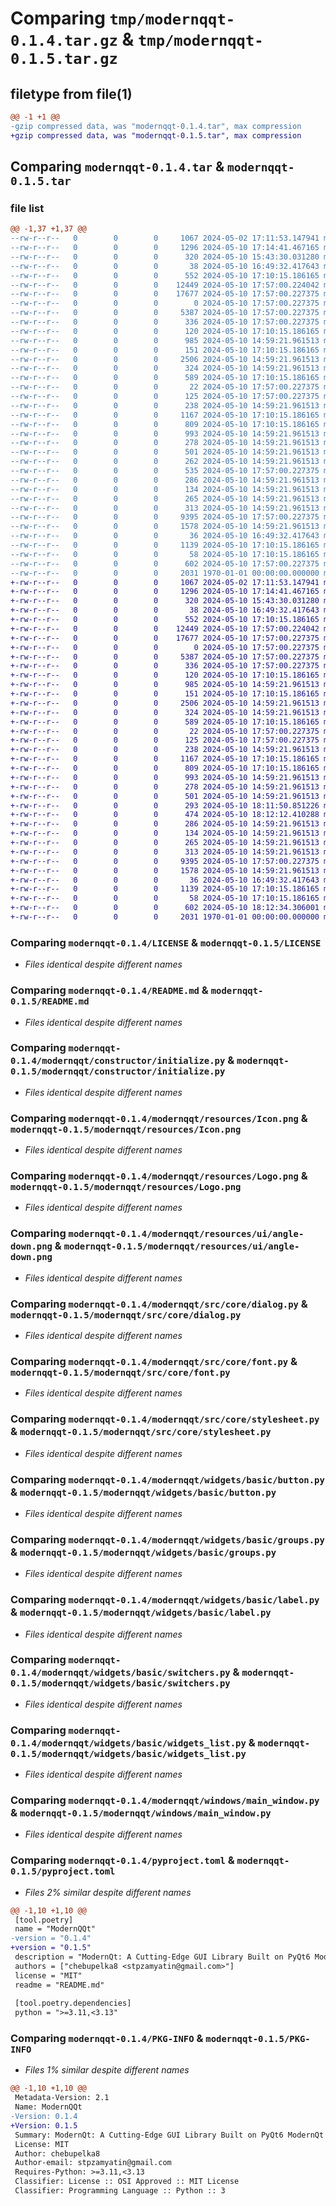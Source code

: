 # Comparing `tmp/modernqqt-0.1.4.tar.gz` & `tmp/modernqqt-0.1.5.tar.gz`

## filetype from file(1)

```diff
@@ -1 +1 @@
-gzip compressed data, was "modernqqt-0.1.4.tar", max compression
+gzip compressed data, was "modernqqt-0.1.5.tar", max compression
```

## Comparing `modernqqt-0.1.4.tar` & `modernqqt-0.1.5.tar`

### file list

```diff
@@ -1,37 +1,37 @@
--rw-r--r--   0        0        0     1067 2024-05-02 17:11:53.147941 modernqqt-0.1.4/LICENSE
--rw-r--r--   0        0        0     1296 2024-05-10 17:14:41.467165 modernqqt-0.1.4/README.md
--rw-r--r--   0        0        0      320 2024-05-10 15:43:30.031280 modernqqt-0.1.4/modernqqt/__init__.py
--rw-r--r--   0        0        0       38 2024-05-10 16:49:32.417643 modernqqt-0.1.4/modernqqt/constructor/__init__.py
--rw-r--r--   0        0        0      552 2024-05-10 17:10:15.186165 modernqqt-0.1.4/modernqqt/constructor/initialize.py
--rw-r--r--   0        0        0    12449 2024-05-10 17:57:00.224042 modernqqt-0.1.4/modernqqt/resources/Icon.png
--rw-r--r--   0        0        0    17677 2024-05-10 17:57:00.227375 modernqqt-0.1.4/modernqqt/resources/Logo.png
--rw-r--r--   0        0        0        0 2024-05-10 17:57:00.227375 modernqqt-0.1.4/modernqqt/resources/__init__.py
--rw-r--r--   0        0        0     5387 2024-05-10 17:57:00.227375 modernqqt-0.1.4/modernqqt/resources/ui/angle-down.png
--rw-r--r--   0        0        0      336 2024-05-10 17:57:00.227375 modernqqt-0.1.4/modernqqt/resources/ui/angle-down.svg
--rw-r--r--   0        0        0      120 2024-05-10 17:10:15.186165 modernqqt-0.1.4/modernqqt/src/core/__init__.py
--rw-r--r--   0        0        0      985 2024-05-10 14:59:21.961513 modernqqt-0.1.4/modernqqt/src/core/dialog.py
--rw-r--r--   0        0        0      151 2024-05-10 17:10:15.186165 modernqqt-0.1.4/modernqqt/src/core/exceptions.py
--rw-r--r--   0        0        0     2506 2024-05-10 14:59:21.961513 modernqqt-0.1.4/modernqqt/src/core/font.py
--rw-r--r--   0        0        0      324 2024-05-10 14:59:21.961513 modernqqt-0.1.4/modernqqt/src/core/load.py
--rw-r--r--   0        0        0      589 2024-05-10 17:10:15.186165 modernqqt-0.1.4/modernqqt/src/core/stylesheet.py
--rw-r--r--   0        0        0       22 2024-05-10 17:57:00.227375 modernqqt-0.1.4/modernqqt/src/util/__init__.py
--rw-r--r--   0        0        0      125 2024-05-10 17:57:00.227375 modernqqt-0.1.4/modernqqt/src/util/config.py
--rw-r--r--   0        0        0      238 2024-05-10 14:59:21.961513 modernqqt-0.1.4/modernqqt/widgets/__init__.py
--rw-r--r--   0        0        0     1167 2024-05-10 17:10:15.186165 modernqqt-0.1.4/modernqqt/widgets/basic/button.py
--rw-r--r--   0        0        0      809 2024-05-10 17:10:15.186165 modernqqt-0.1.4/modernqqt/widgets/basic/groups.py
--rw-r--r--   0        0        0      993 2024-05-10 14:59:21.961513 modernqqt-0.1.4/modernqqt/widgets/basic/label.py
--rw-r--r--   0        0        0      278 2024-05-10 14:59:21.961513 modernqqt-0.1.4/modernqqt/widgets/basic/styles/button.css
--rw-r--r--   0        0        0      501 2024-05-10 14:59:21.961513 modernqqt-0.1.4/modernqqt/widgets/basic/styles/check_box.css
--rw-r--r--   0        0        0      262 2024-05-10 14:59:21.961513 modernqqt-0.1.4/modernqqt/widgets/basic/styles/digital_entry.css
--rw-r--r--   0        0        0      535 2024-05-10 17:57:00.227375 modernqqt-0.1.4/modernqqt/widgets/basic/styles/drop_down_menu.css
--rw-r--r--   0        0        0      286 2024-05-10 14:59:21.961513 modernqqt-0.1.4/modernqqt/widgets/basic/styles/entry.css
--rw-r--r--   0        0        0      134 2024-05-10 14:59:21.961513 modernqqt-0.1.4/modernqqt/widgets/basic/styles/group_box.css
--rw-r--r--   0        0        0      265 2024-05-10 14:59:21.961513 modernqqt-0.1.4/modernqqt/widgets/basic/styles/radio_button.css
--rw-r--r--   0        0        0      313 2024-05-10 14:59:21.961513 modernqqt-0.1.4/modernqqt/widgets/basic/styles/widgets_list.css
--rw-r--r--   0        0        0     9395 2024-05-10 17:57:00.227375 modernqqt-0.1.4/modernqqt/widgets/basic/switchers.py
--rw-r--r--   0        0        0     1578 2024-05-10 14:59:21.961513 modernqqt-0.1.4/modernqqt/widgets/basic/widgets_list.py
--rw-r--r--   0        0        0       36 2024-05-10 16:49:32.417643 modernqqt-0.1.4/modernqqt/windows/__init__.py
--rw-r--r--   0        0        0     1139 2024-05-10 17:10:15.186165 modernqqt-0.1.4/modernqqt/windows/main_window.py
--rw-r--r--   0        0        0       58 2024-05-10 17:10:15.186165 modernqqt-0.1.4/modernqqt/windows/styles/main_window.css
--rw-r--r--   0        0        0      602 2024-05-10 17:57:00.227375 modernqqt-0.1.4/pyproject.toml
--rw-r--r--   0        0        0     2031 1970-01-01 00:00:00.000000 modernqqt-0.1.4/PKG-INFO
+-rw-r--r--   0        0        0     1067 2024-05-02 17:11:53.147941 modernqqt-0.1.5/LICENSE
+-rw-r--r--   0        0        0     1296 2024-05-10 17:14:41.467165 modernqqt-0.1.5/README.md
+-rw-r--r--   0        0        0      320 2024-05-10 15:43:30.031280 modernqqt-0.1.5/modernqqt/__init__.py
+-rw-r--r--   0        0        0       38 2024-05-10 16:49:32.417643 modernqqt-0.1.5/modernqqt/constructor/__init__.py
+-rw-r--r--   0        0        0      552 2024-05-10 17:10:15.186165 modernqqt-0.1.5/modernqqt/constructor/initialize.py
+-rw-r--r--   0        0        0    12449 2024-05-10 17:57:00.224042 modernqqt-0.1.5/modernqqt/resources/Icon.png
+-rw-r--r--   0        0        0    17677 2024-05-10 17:57:00.227375 modernqqt-0.1.5/modernqqt/resources/Logo.png
+-rw-r--r--   0        0        0        0 2024-05-10 17:57:00.227375 modernqqt-0.1.5/modernqqt/resources/__init__.py
+-rw-r--r--   0        0        0     5387 2024-05-10 17:57:00.227375 modernqqt-0.1.5/modernqqt/resources/ui/angle-down.png
+-rw-r--r--   0        0        0      336 2024-05-10 17:57:00.227375 modernqqt-0.1.5/modernqqt/resources/ui/angle-down.svg
+-rw-r--r--   0        0        0      120 2024-05-10 17:10:15.186165 modernqqt-0.1.5/modernqqt/src/core/__init__.py
+-rw-r--r--   0        0        0      985 2024-05-10 14:59:21.961513 modernqqt-0.1.5/modernqqt/src/core/dialog.py
+-rw-r--r--   0        0        0      151 2024-05-10 17:10:15.186165 modernqqt-0.1.5/modernqqt/src/core/exceptions.py
+-rw-r--r--   0        0        0     2506 2024-05-10 14:59:21.961513 modernqqt-0.1.5/modernqqt/src/core/font.py
+-rw-r--r--   0        0        0      324 2024-05-10 14:59:21.961513 modernqqt-0.1.5/modernqqt/src/core/load.py
+-rw-r--r--   0        0        0      589 2024-05-10 17:10:15.186165 modernqqt-0.1.5/modernqqt/src/core/stylesheet.py
+-rw-r--r--   0        0        0       22 2024-05-10 17:57:00.227375 modernqqt-0.1.5/modernqqt/src/util/__init__.py
+-rw-r--r--   0        0        0      125 2024-05-10 17:57:00.227375 modernqqt-0.1.5/modernqqt/src/util/config.py
+-rw-r--r--   0        0        0      238 2024-05-10 14:59:21.961513 modernqqt-0.1.5/modernqqt/widgets/__init__.py
+-rw-r--r--   0        0        0     1167 2024-05-10 17:10:15.186165 modernqqt-0.1.5/modernqqt/widgets/basic/button.py
+-rw-r--r--   0        0        0      809 2024-05-10 17:10:15.186165 modernqqt-0.1.5/modernqqt/widgets/basic/groups.py
+-rw-r--r--   0        0        0      993 2024-05-10 14:59:21.961513 modernqqt-0.1.5/modernqqt/widgets/basic/label.py
+-rw-r--r--   0        0        0      278 2024-05-10 14:59:21.961513 modernqqt-0.1.5/modernqqt/widgets/basic/styles/button.css
+-rw-r--r--   0        0        0      501 2024-05-10 14:59:21.961513 modernqqt-0.1.5/modernqqt/widgets/basic/styles/check_box.css
+-rw-r--r--   0        0        0      293 2024-05-10 18:11:50.851226 modernqqt-0.1.5/modernqqt/widgets/basic/styles/digital_entry.css
+-rw-r--r--   0        0        0      474 2024-05-10 18:12:12.410288 modernqqt-0.1.5/modernqqt/widgets/basic/styles/drop_down_menu.css
+-rw-r--r--   0        0        0      286 2024-05-10 14:59:21.961513 modernqqt-0.1.5/modernqqt/widgets/basic/styles/entry.css
+-rw-r--r--   0        0        0      134 2024-05-10 14:59:21.961513 modernqqt-0.1.5/modernqqt/widgets/basic/styles/group_box.css
+-rw-r--r--   0        0        0      265 2024-05-10 14:59:21.961513 modernqqt-0.1.5/modernqqt/widgets/basic/styles/radio_button.css
+-rw-r--r--   0        0        0      313 2024-05-10 14:59:21.961513 modernqqt-0.1.5/modernqqt/widgets/basic/styles/widgets_list.css
+-rw-r--r--   0        0        0     9395 2024-05-10 17:57:00.227375 modernqqt-0.1.5/modernqqt/widgets/basic/switchers.py
+-rw-r--r--   0        0        0     1578 2024-05-10 14:59:21.961513 modernqqt-0.1.5/modernqqt/widgets/basic/widgets_list.py
+-rw-r--r--   0        0        0       36 2024-05-10 16:49:32.417643 modernqqt-0.1.5/modernqqt/windows/__init__.py
+-rw-r--r--   0        0        0     1139 2024-05-10 17:10:15.186165 modernqqt-0.1.5/modernqqt/windows/main_window.py
+-rw-r--r--   0        0        0       58 2024-05-10 17:10:15.186165 modernqqt-0.1.5/modernqqt/windows/styles/main_window.css
+-rw-r--r--   0        0        0      602 2024-05-10 18:12:34.306001 modernqqt-0.1.5/pyproject.toml
+-rw-r--r--   0        0        0     2031 1970-01-01 00:00:00.000000 modernqqt-0.1.5/PKG-INFO
```

### Comparing `modernqqt-0.1.4/LICENSE` & `modernqqt-0.1.5/LICENSE`

 * *Files identical despite different names*

### Comparing `modernqqt-0.1.4/README.md` & `modernqqt-0.1.5/README.md`

 * *Files identical despite different names*

### Comparing `modernqqt-0.1.4/modernqqt/constructor/initialize.py` & `modernqqt-0.1.5/modernqqt/constructor/initialize.py`

 * *Files identical despite different names*

### Comparing `modernqqt-0.1.4/modernqqt/resources/Icon.png` & `modernqqt-0.1.5/modernqqt/resources/Icon.png`

 * *Files identical despite different names*

### Comparing `modernqqt-0.1.4/modernqqt/resources/Logo.png` & `modernqqt-0.1.5/modernqqt/resources/Logo.png`

 * *Files identical despite different names*

### Comparing `modernqqt-0.1.4/modernqqt/resources/ui/angle-down.png` & `modernqqt-0.1.5/modernqqt/resources/ui/angle-down.png`

 * *Files identical despite different names*

### Comparing `modernqqt-0.1.4/modernqqt/src/core/dialog.py` & `modernqqt-0.1.5/modernqqt/src/core/dialog.py`

 * *Files identical despite different names*

### Comparing `modernqqt-0.1.4/modernqqt/src/core/font.py` & `modernqqt-0.1.5/modernqqt/src/core/font.py`

 * *Files identical despite different names*

### Comparing `modernqqt-0.1.4/modernqqt/src/core/stylesheet.py` & `modernqqt-0.1.5/modernqqt/src/core/stylesheet.py`

 * *Files identical despite different names*

### Comparing `modernqqt-0.1.4/modernqqt/widgets/basic/button.py` & `modernqqt-0.1.5/modernqqt/widgets/basic/button.py`

 * *Files identical despite different names*

### Comparing `modernqqt-0.1.4/modernqqt/widgets/basic/groups.py` & `modernqqt-0.1.5/modernqqt/widgets/basic/groups.py`

 * *Files identical despite different names*

### Comparing `modernqqt-0.1.4/modernqqt/widgets/basic/label.py` & `modernqqt-0.1.5/modernqqt/widgets/basic/label.py`

 * *Files identical despite different names*

### Comparing `modernqqt-0.1.4/modernqqt/widgets/basic/switchers.py` & `modernqqt-0.1.5/modernqqt/widgets/basic/switchers.py`

 * *Files identical despite different names*

### Comparing `modernqqt-0.1.4/modernqqt/widgets/basic/widgets_list.py` & `modernqqt-0.1.5/modernqqt/widgets/basic/widgets_list.py`

 * *Files identical despite different names*

### Comparing `modernqqt-0.1.4/modernqqt/windows/main_window.py` & `modernqqt-0.1.5/modernqqt/windows/main_window.py`

 * *Files identical despite different names*

### Comparing `modernqqt-0.1.4/pyproject.toml` & `modernqqt-0.1.5/pyproject.toml`

 * *Files 2% similar despite different names*

```diff
@@ -1,10 +1,10 @@
 [tool.poetry]
 name = "ModernQQt"
-version = "0.1.4"
+version = "0.1.5"
 description = "ModernQt: A Cutting-Edge GUI Library Built on PyQt6 ModernQt is a intuitive graphical user interface (GUI) library designed to simplify the development of modern, visually stunning, and highly functional applications. Built on the robust foundation of PyQt6. Now ModernQt is in development."
 authors = ["chebupelka8 <stpzamyatin@gmail.com>"]
 license = "MIT"
 readme = "README.md"
 
 [tool.poetry.dependencies]
 python = ">=3.11,<3.13"
```

### Comparing `modernqqt-0.1.4/PKG-INFO` & `modernqqt-0.1.5/PKG-INFO`

 * *Files 1% similar despite different names*

```diff
@@ -1,10 +1,10 @@
 Metadata-Version: 2.1
 Name: ModernQQt
-Version: 0.1.4
+Version: 0.1.5
 Summary: ModernQt: A Cutting-Edge GUI Library Built on PyQt6 ModernQt is a intuitive graphical user interface (GUI) library designed to simplify the development of modern, visually stunning, and highly functional applications. Built on the robust foundation of PyQt6. Now ModernQt is in development.
 License: MIT
 Author: chebupelka8
 Author-email: stpzamyatin@gmail.com
 Requires-Python: >=3.11,<3.13
 Classifier: License :: OSI Approved :: MIT License
 Classifier: Programming Language :: Python :: 3
```

